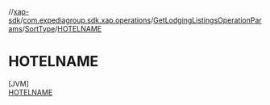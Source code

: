 //[xap-sdk](../../../../../index.md)/[com.expediagroup.sdk.xap.operations](../../../index.md)/[GetLodgingListingsOperationParams](../../index.md)/[SortType](../index.md)/[HOTELNAME](index.md)

# HOTELNAME

[JVM]\
[HOTELNAME](index.md)
